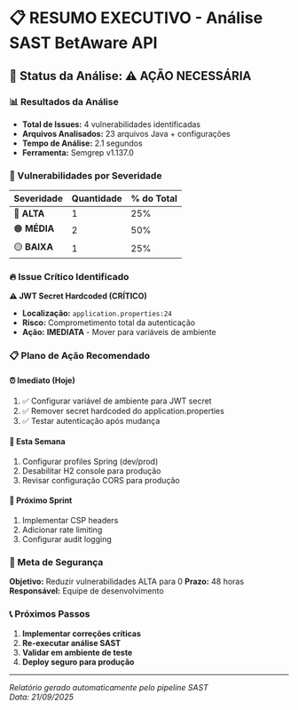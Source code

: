 # 📋 RESUMO EXECUTIVO - Análise SAST BetAware API

## 🎯 Status da Análise: ⚠️ AÇÃO NECESSÁRIA

### 📊 Resultados da Análise
- **Total de Issues:** 4 vulnerabilidades identificadas
- **Arquivos Analisados:** 23 arquivos Java + configurações
- **Tempo de Análise:** 2.1 segundos
- **Ferramenta:** Semgrep v1.137.0

### 🚨 Vulnerabilidades por Severidade

| Severidade | Quantidade | % do Total |
|------------|------------|------------|
| 🔴 **ALTA** | 1 | 25% |
| 🟠 **MÉDIA** | 2 | 50% |
| 🟡 **BAIXA** | 1 | 25% |

### 🔥 Issue Crítico Identificado

**⚠️ JWT Secret Hardcoded (CRÍTICO)**
- **Localização:** `application.properties:24`
- **Risco:** Comprometimento total da autenticação
- **Ação:** **IMEDIATA** - Mover para variáveis de ambiente

### 📋 Plano de Ação Recomendado

#### ⏰ **Imediato (Hoje)**
1. ✅ Configurar variável de ambiente para JWT secret
2. ✅ Remover secret hardcoded do application.properties
3. ✅ Testar autenticação após mudança

#### 📅 **Esta Semana**
1. Configurar profiles Spring (dev/prod)
2. Desabilitar H2 console para produção
3. Revisar configuração CORS para produção

#### 📆 **Próximo Sprint**
1. Implementar CSP headers
2. Adicionar rate limiting
3. Configurar audit logging

### 🎯 Meta de Segurança
**Objetivo:** Reduzir vulnerabilidades ALTA para 0
**Prazo:** 48 horas
**Responsável:** Equipe de desenvolvimento

### 📞 Próximos Passos
1. **Implementar correções críticas**
2. **Re-executar análise SAST**
3. **Validar em ambiente de teste**
4. **Deploy seguro para produção**

---
*Relatório gerado automaticamente pelo pipeline SAST*  
*Data: 21/09/2025*